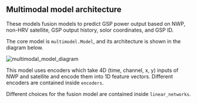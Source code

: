 ## Multimodal model architecture

These models fusion models to predict GSP power output based on NWP, non-HRV satellite, GSP output history, solor coordinates, and GSP ID.

The core model is `multimodel.Model`, and its architecture is shown in the diagram below.

![multimodal_model_diagram](https://github.com/openclimatefix/PVNet/assets/41546094/118393fa-52ec-4bfe-a0a3-268c94c25f1e)

This model uses encoders which take 4D (time, channel, x, y) inputs of NWP and satellite and encode them into 1D feature vectors. Different encoders are contained inside `encoders`.

Different choices for the fusion model are contained inside `linear_networks`.

